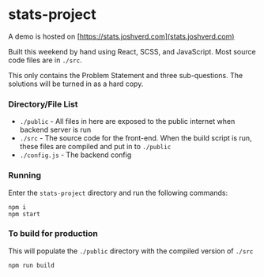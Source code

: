 # stats-project
A demo is hosted on [https://stats.joshverd.com](stats.joshverd.com)

Built this weekend by hand using React, SCSS, and JavaScript. Most source code files are in `./src`.

This only contains the Problem Statement and three sub-questions. The solutions will be turned in as a hard copy.

### Directory/File List
 - `./public` - All files in here are exposed to the public internet when backend server is run
 - `./src` - The source code for the front-end. When the build script is run, these files are compiled and put in to `./public`
 - `./config.js` - The backend config

### Running
Enter the `stats-project` directory and run the following commands:
```
npm i
npm start
```

### To build for production
This will populate the `./public` directory with the compiled version of `./src`
```
npm run build
```
